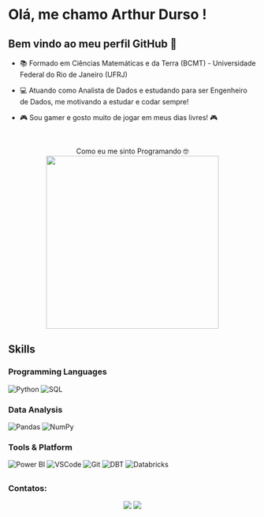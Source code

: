 # Olá, me chamo Arthur Durso ! 

## Bem vindo ao meu perfil GitHub 👋


- 📚 Formado em Ciências Matemáticas e da Terra (BCMT) - Universidade Federal do Rio de Janeiro (UFRJ)

- 💻 Atuando como Analista de Dados e estudando para ser Engenheiro de Dados, me motivando a estudar e codar sempre!

- 🎮 Sou gamer e gosto muito de jogar em meus dias livres! 🎮
<br/>

<p align="center">
  Como eu me sinto Programando 🤓 <br/>
  <img src="https://media.giphy.com/media/10zxDv7Hv5RF9C/giphy.gif" width="350">
</p>


## Skills

### Programming Languages
![Python](https://img.shields.io/badge/Python-3776AB?style=for-the-badge&logo=python&logoColor=white)
![SQL](https://img.shields.io/badge/SQL-4479A1?style=for-the-badge&logo=sql&logoColor=white)

### Data Analysis
![Pandas](https://img.shields.io/badge/Pandas-150458?style=for-the-badge&logo=pandas&logoColor=white)
![NumPy](https://img.shields.io/badge/NumPy-013243?style=for-the-badge&logo=numpy&logoColor=white)

### Tools & Platform
![Power BI](https://img.shields.io/badge/Power%20BI-e9b51c?style=for-the-badge)
![VSCode](https://img.shields.io/badge/VS%20Code-007ACC?style=for-the-badge&logo=visual-studio-code&logoColor=white)
![Git](https://img.shields.io/badge/Git-F05032?style=for-the-badge&logo=git&logoColor=white)
![DBT](https://img.shields.io/badge/DBT-FF694B?style=for-the-badge&logo=dbt&logoColor=white)
![Databricks](https://img.shields.io/badge/Databricks-FF3621?style=for-the-badge&logo=databricks&logoColor=white)


##
### Contatos:

<div align="center"> 
<a href = "mailto:dursoarthur@gmail.com"><img src="https://img.shields.io/badge/Gmail-D14836?style=for-the-badge&logo=gmail&logoColor=white" target="_blank"></a>
<a href="https://www.linkedin.com/in/arthurdurso" target="_blank"><img src="https://img.shields.io/badge/-LinkedIn-%230077B5?style=for-the-badge&logo=linkedin&logoColor=white" target="_blank"></a>   
</div>
